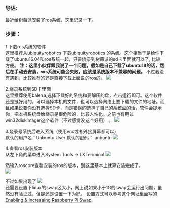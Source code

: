 ### 导语:
最近给树莓派安装了ros系统，这里记录一下。

### 步骤：
1.下载ros系统的软件  
这里推荐从[ubiquityrobotics](https://downloads.ubiquityrobotics.com)
下载ubiquityrobotics
的系统。这个相当于是给你下载了ubuntu16.04和ros系统一起，只要烧录到树莓派的sd卡里面就可以了,
比较方便。
__注：这里小伙伴跟我说了一个问题，假如是自己下载了ubuntu18的话，然后在手动去安装，ros系统可能会失败，应该是系统版本不兼容的问题。__
不过我没有遇到，比较推荐的还是直接下载上面说的ros的。
![](https://p3-juejin.byteimg.com/tos-cn-i-k3u1fbpfcp/a216d2a936744859bd50e6bbe28d0747~tplv-k3u1fbpfcp-zoom-1.image)


2.烧录系统到SD卡里面  
这里推荐使用balena[](https://www.balena.io/etcher/),选择下载好的系统和要解压的盘，点击运行即可。这个软件还是挺好用的，可以选择本机的文件，也可以选择网络上要下载的文件的地址。而且如果说要你没有选择SD卡，而是错误的选择了自己的系统盘的话，软件会提示你，把本机系统盘给烧录是很危险的，比较人性化。之前也有用过win32diskimager这个软件（不过感觉没这个好用）
。
![](https://p3-juejin.byteimg.com/tos-cn-i-k3u1fbpfcp/cb850b9023ba452b94163442513fa950~tplv-k3u1fbpfcp-zoom-1.image)

3.烧录号系统后进入系统（使用vnc或者外接屏幕都可以）  
默认的用户名：Unbuntu User
默认的密码：  unbuntu
![](https://p3-juejin.byteimg.com/tos-cn-i-k3u1fbpfcp/ace1b26eafd54266bb05c169b4c59d29~tplv-k3u1fbpfcp-zoom-1.image)

4.查看ros安装版本   
从左下角的菜单进入System Tools -> LXTeriminal
![](https://p3-juejin.byteimg.com/tos-cn-i-k3u1fbpfcp/c30b9057d36c4ab29ce6e17d664b8260~tplv-k3u1fbpfcp-zoom-1.image)  

然输入roscore查看安装的ros的版本，到这里基本上就算安装完成了。  
![](https://p3-juejin.byteimg.com/tos-cn-i-k3u1fbpfcp/0f99de9742a844c9afa8927015ecd213~tplv-k3u1fbpfcp-zoom-1.image)    

不过如果出现了
![](https://p3-juejin.byteimg.com/tos-cn-i-k3u1fbpfcp/885428e6166b439dbebe17d4d753e063~tplv-k3u1fbpfcp-zoom-1.image)  
还需要设置下linux的swap区大小，网上说如果小于1G的swap会运行出问题，虽然没有验证过，但是还是设置一下为好。
设置方式可以参考这个网址里面写的[Enabling & Increasing Raspberry Pi Swap](https://nebl.io/neblio-university/enabling-increasing-raspberry-pi-swap/)。
